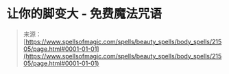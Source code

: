 <!--yml

category: 未分类

date: 2024-06-12 19:05:04

-->

# 让你的脚变大 - 免费魔法咒语

> 来源：[https://www.spellsofmagic.com/spells/beauty_spells/body_spells/21505/page.html#0001-01-01](https://www.spellsofmagic.com/spells/beauty_spells/body_spells/21505/page.html#0001-01-01)
